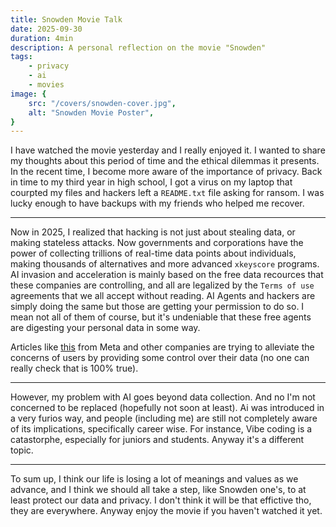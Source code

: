 ```yaml
---
title: Snowden Movie Talk
date: 2025-09-30
duration: 4min
description: A personal reflection on the movie "Snowden"
tags:
    - privacy
    - ai
    - movies
image: {
    src: "/covers/snowden-cover.jpg",
    alt: "Snowden Movie Poster",
}
---
```


I have watched the movie yesterday and I really enjoyed it. I wanted to share my thoughts about this period of
time and the ethical dilemmas it presents. In the recent time, I become more aware of the importance of privacy. Back in time to my third year in high school, I got a virus on my laptop that courpted my files and hackers left a `README.txt` file asking for ransom. I was lucky enough to have backups with my friends who helped me recover.

<hr class="hr-line" />

Now in 2025, I realized that hacking is not just about stealing data, or making stateless attacks. Now governments and corporations have the power of collecting trillions of real-time data points about individuals, making thousands of alternatives and more advanced `xkeyscore` programs. AI invasion and acceleration is mainly based on the free data recources that these companies are controlling, and all are legalized by the `Terms of use` agreements that we all accept without reading. AI Agents and hackers are simply doing the same but those are getting your permission to do so. I mean not all of them of course, but it's undeniable that these free agents are digesting your personal data in some way.

Articles like [this](https://about.fb.com/news/2023/09/privacy-matters-metas-generative-ai-features/) from Meta and other companies are trying to alleviate the concerns of users by providing some control over their data (no one can really check that is 100% true).

<hr class="hr-line" />

However, my problem with AI goes beyond data collection. And no I'm not concerned to be replaced (hopefully not soon at least). Ai was introduced in a very furios way, and people (including me) are still not completely aware of its implications, specifically career wise. For instance, Vibe coding is a catastorphe, especially for juniors and students. Anyway it's a different topic.

<hr class="hr-line" />

To sum up, I think our life is losing a lot of meanings and values as we advance, and I think we should all take a step, like Snowden one's, to at least protect our data and privacy. I don't think it will be that effictive tho, they are everywhere. Anyway enjoy the movie if you haven't watched it yet.
